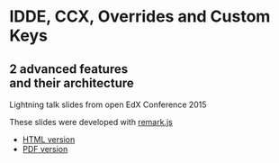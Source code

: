 # IDDE, CCX, Overrides and Custom Keys
## 2 advanced features <br> and their architecture

Lightning talk slides from open EdX Conference 2015

These slides were developed with [remark.js](http://remarkjs.com)

- [HTML version](https://mitodl.github.io/ccx-idde-overrides-slides/decks/slides.html)
- [PDF version](https://mitodl.github.io/ccx-idde-overrides-slidesassets/ccx-idde-overrides-slides.pdf)